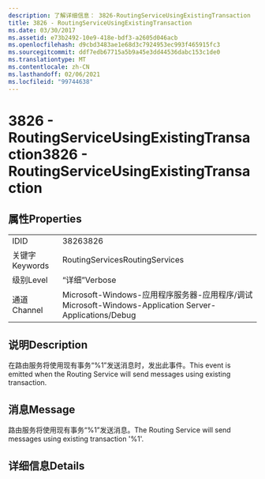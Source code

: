 ```yaml
---
description: 了解详细信息： 3826-RoutingServiceUsingExistingTransaction
title: 3826 - RoutingServiceUsingExistingTransaction
ms.date: 03/30/2017
ms.assetid: e73b2492-10e9-418e-bdf3-a2605d046acb
ms.openlocfilehash: d9cbd3483ae1e68d3c7924953ec993f465915fc3
ms.sourcegitcommit: ddf7edb67715a5b9a45e3dd44536dabc153c1de0
ms.translationtype: MT
ms.contentlocale: zh-CN
ms.lasthandoff: 02/06/2021
ms.locfileid: "99744638"
---
```

# <a name="3826---routingserviceusingexistingtransaction"></a><span data-ttu-id="2648e-103">3826 - RoutingServiceUsingExistingTransaction</span><span class="sxs-lookup"><span data-stu-id="2648e-103">3826 - RoutingServiceUsingExistingTransaction</span></span>

## <a name="properties"></a><span data-ttu-id="2648e-104">属性</span><span class="sxs-lookup"><span data-stu-id="2648e-104">Properties</span></span>  
  
|||  
|-|-|  
|<span data-ttu-id="2648e-105">ID</span><span class="sxs-lookup"><span data-stu-id="2648e-105">ID</span></span>|<span data-ttu-id="2648e-106">3826</span><span class="sxs-lookup"><span data-stu-id="2648e-106">3826</span></span>|  
|<span data-ttu-id="2648e-107">关键字</span><span class="sxs-lookup"><span data-stu-id="2648e-107">Keywords</span></span>|<span data-ttu-id="2648e-108">RoutingServices</span><span class="sxs-lookup"><span data-stu-id="2648e-108">RoutingServices</span></span>|  
|<span data-ttu-id="2648e-109">级别</span><span class="sxs-lookup"><span data-stu-id="2648e-109">Level</span></span>|<span data-ttu-id="2648e-110">“详细”</span><span class="sxs-lookup"><span data-stu-id="2648e-110">Verbose</span></span>|  
|<span data-ttu-id="2648e-111">通道</span><span class="sxs-lookup"><span data-stu-id="2648e-111">Channel</span></span>|<span data-ttu-id="2648e-112">Microsoft-Windows-应用程序服务器-应用程序/调试</span><span class="sxs-lookup"><span data-stu-id="2648e-112">Microsoft-Windows-Application Server-Applications/Debug</span></span>|  
  
## <a name="description"></a><span data-ttu-id="2648e-113">说明</span><span class="sxs-lookup"><span data-stu-id="2648e-113">Description</span></span>  

 <span data-ttu-id="2648e-114">在路由服务将使用现有事务“%1”发送消息时，发出此事件。</span><span class="sxs-lookup"><span data-stu-id="2648e-114">This event is emitted when the Routing Service will send messages using existing transaction.</span></span>  
  
## <a name="message"></a><span data-ttu-id="2648e-115">消息</span><span class="sxs-lookup"><span data-stu-id="2648e-115">Message</span></span>  

 <span data-ttu-id="2648e-116">路由服务将使用现有事务“%1”发送消息。</span><span class="sxs-lookup"><span data-stu-id="2648e-116">The Routing Service will send messages using existing transaction '%1'.</span></span>  
  
## <a name="details"></a><span data-ttu-id="2648e-117">详细信息</span><span class="sxs-lookup"><span data-stu-id="2648e-117">Details</span></span>
